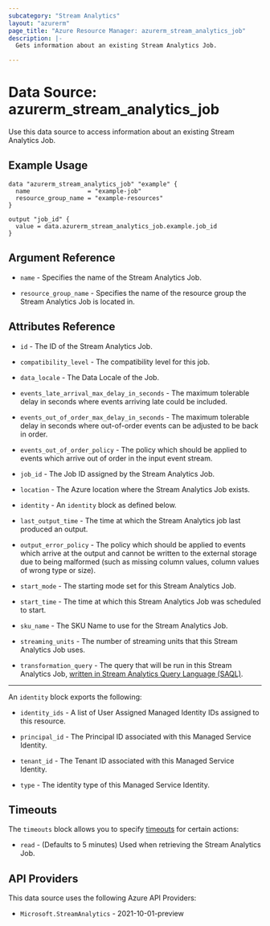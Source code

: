 ```yaml
---
subcategory: "Stream Analytics"
layout: "azurerm"
page_title: "Azure Resource Manager: azurerm_stream_analytics_job"
description: |-
  Gets information about an existing Stream Analytics Job.

---
```


# Data Source: azurerm_stream_analytics_job

Use this data source to access information about an existing Stream Analytics Job.

## Example Usage

```hcl
data "azurerm_stream_analytics_job" "example" {
  name                = "example-job"
  resource_group_name = "example-resources"
}

output "job_id" {
  value = data.azurerm_stream_analytics_job.example.job_id
}
```

## Argument Reference

* `name` - Specifies the name of the Stream Analytics Job.

* `resource_group_name` - Specifies the name of the resource group the Stream Analytics Job is located in.

## Attributes Reference

* `id` - The ID of the Stream Analytics Job.

* `compatibility_level` - The compatibility level for this job.

* `data_locale` - The Data Locale of the Job.

* `events_late_arrival_max_delay_in_seconds` - The maximum tolerable delay in seconds where events arriving late could be included.

* `events_out_of_order_max_delay_in_seconds` - The maximum tolerable delay in seconds where out-of-order events can be adjusted to be back in order.

* `events_out_of_order_policy` - The policy which should be applied to events which arrive out of order in the input event stream.

* `job_id` - The Job ID assigned by the Stream Analytics Job.

* `location` - The Azure location where the Stream Analytics Job exists.

* `identity` - An `identity` block as defined below.

* `last_output_time` - The time at which the Stream Analytics job last produced an output.

* `output_error_policy` - The policy which should be applied to events which arrive at the output and cannot be written to the external storage due to being malformed (such as missing column values, column values of wrong type or size).

* `start_mode` - The starting mode set for this Stream Analytics Job.

* `start_time` - The time at which this Stream Analytics Job was scheduled to start.

* `sku_name` - The SKU Name to use for the Stream Analytics Job.

* `streaming_units` - The number of streaming units that this Stream Analytics Job uses.

* `transformation_query` - The query that will be run in this Stream Analytics Job, [written in Stream Analytics Query Language (SAQL)](https://msdn.microsoft.com/library/azure/dn834998).

---

An `identity` block exports the following:

* `identity_ids` - A list of User Assigned Managed Identity IDs assigned to this resource.

* `principal_id` - The Principal ID associated with this Managed Service Identity.

* `tenant_id` - The Tenant ID associated with this Managed Service Identity.

* `type` - The identity type of this Managed Service Identity.

## Timeouts

The `timeouts` block allows you to specify [timeouts](https://developer.hashicorp.com/terraform/language/resources/configure#define-operation-timeouts) for certain actions:

* `read` - (Defaults to 5 minutes) Used when retrieving the Stream Analytics Job.

## API Providers
<!-- This section is generated, changes will be overwritten -->
This data source uses the following Azure API Providers:

* `Microsoft.StreamAnalytics` - 2021-10-01-preview
